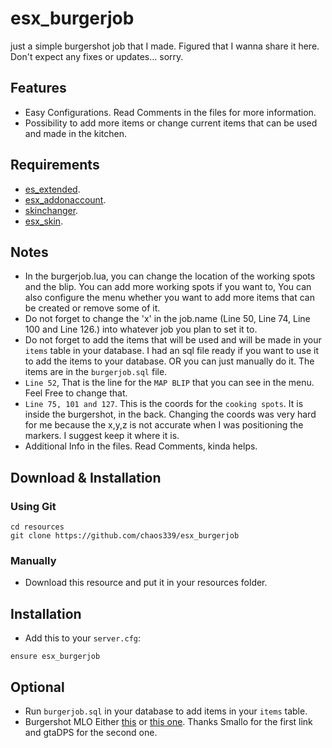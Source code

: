 # esx_burgerjob
just a simple burgershot job that I made. Figured that I wanna share it here. Don't expect any fixes or updates... sorry.
## Features
* Easy Configurations. Read Comments in the files for more information.
* Possibility to add more items or change current items that can be used and made in the kitchen.

## Requirements
* [es_extended](https://github.com/esx-framework/es_extended/tree/v1-final).
* [esx_addonaccount](https://github.com/esx-framework/esx_addonaccount).
* [skinchanger](https://github.com/esx-framework/skinchanger).
* [esx_skin](https://github.com/esx-framework/esx_skin).

## Notes
* In the burgerjob.lua, you can change the location of the working spots and the blip. You can add more working spots if you want to, You can also configure the menu whether you want to add more items that can be created or remove some of it.
* Do not forget to change the 'x' in the job.name (Line 50, Line 74, Line 100 and Line 126.) into whatever job you plan to set it to.
* Do not forget to add the items that will be used and will be made in your `items` table in your database. I had an sql file ready if you want to use it to add the items
to your database. OR you can just manually do it. The items are in the `burgerjob.sql` file.
* `Line 52`, That is the line for the `MAP BLIP` that you can see in the menu. Feel Free to change that.
* `Line 75, 101 and 127`. This is the coords for the `cooking spots`. It is inside the burgershot, in the back. Changing the coords was very hard for me because the x,y,z is not accurate when I was positioning the markers. I suggest keep it where it is.
* Additional Info in the files. Read Comments, kinda helps.

## Download & Installation
### Using Git
```
cd resources
git clone https://github.com/chaos339/esx_burgerjob
```
### Manually
- Download this resource and put it in your resources folder.

## Installation
- Add this to your `server.cfg`:

```
ensure esx_burgerjob
```
## Optional
* Run `burgerjob.sql` in your database to add items in your `items` table.
* Burgershot MLO Either [this](https://www.gta5-mods.com/maps/gtaiv-burgershot-interior-sp-and-fivem) or [this one](https://www.gta5-mods.com/maps/burgershot-remastered-gta-v-interior-mod-gtadps). Thanks Smallo for the first link and gtaDPS for the second one.
